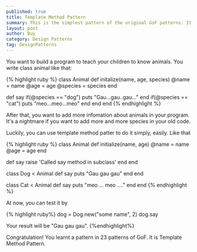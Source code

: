 ```yaml
---
published: true
title: Template Method Pattern
summary: This is the simplest pattern of the original GoF patterns. It helps you to vary an algorithm, one way to do so is to code the invariant part in a base class and to encapsulate the variable parts in methods that are defined by a number of subclasses.
layout: post
author: Duy
category: Design Patterns
tag: DesignPatterns
---
```


You want to build a program to teach your children to know animals. You write class animal like that:

{% highlight ruby %}
class Animal
  def initalize(name, age, species)
    @name = name
    @age = age
    @species = species
  end

  def say
    if(@species == "dog")
      puts "Gau...gau..gau..."
    end
    if(@species == "cat")
      puts "meo...meo...meo"
    end
  end
end
{% endhighlight %}

After that, you want to add more infomation about animals in your program. It's a nightmare if you want to add more and more species in your old code.

Luckily, you can use template method patter to do it simply, easily. Like that

{% highlight ruby %}
class  Animal
  def initialize(name, age)
    @name = name
    @age = age
  end

  def say
    raise 'Called say method in subclass'
  end
end

class Dog < Animal
  def say
    puts "Gau gau gau"
  end
end

class Cat < Animal
  def say
    puts "meo ... meo ...."
  end
end
{% endhighlight %}

At now, you can test it by

{% highlight ruby%}
dog = Dog.new("some name", 2)
dog.say

Your result will be "Gau gau gau".
{%endhighlight%}

Congratulation! You learnt a pattern in 23 patterns of GoF. It is Template Method Pattern.

